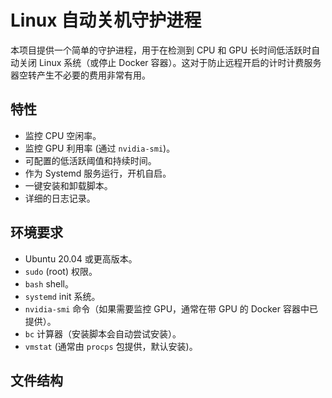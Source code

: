 # Linux 自动关机守护进程

本项目提供一个简单的守护进程，用于在检测到 CPU 和 GPU 长时间低活跃时自动关闭 Linux 系统（或停止 Docker 容器）。这对于防止远程开启的计时计费服务器空转产生不必要的费用非常有用。

## 特性

* 监控 CPU 空闲率。
* 监控 GPU 利用率 (通过 `nvidia-smi`)。
* 可配置的低活跃阈值和持续时间。
* 作为 Systemd 服务运行，开机自启。
* 一键安装和卸载脚本。
* 详细的日志记录。

## 环境要求

* Ubuntu 20.04 或更高版本。
* `sudo` (root) 权限。
* `bash` shell。
* `systemd` init 系统。
* `nvidia-smi` 命令（如果需要监控 GPU，通常在带 GPU 的 Docker 容器中已提供）。
* `bc` 计算器（安装脚本会自动尝试安装）。
* `vmstat` (通常由 `procps` 包提供，默认安装)。

## 文件结构
